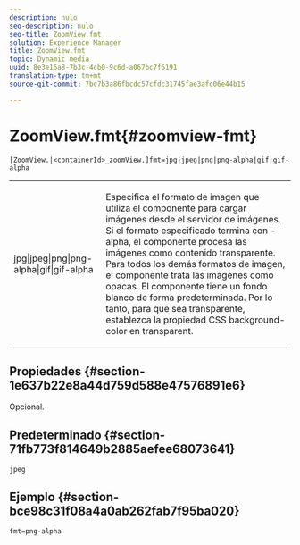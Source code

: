 ```yaml
---
description: nulo
seo-description: nulo
seo-title: ZoomView.fmt
solution: Experience Manager
title: ZoomView.fmt
topic: Dynamic media
uuid: 8e3e16a8-7b3c-4cb0-9c6d-a067bc7f6191
translation-type: tm+mt
source-git-commit: 7bc7b3a86fbcdc57cfdc31745fae3afc06e44b15

---
```



# ZoomView.fmt{#zoomview-fmt}

`[ZoomView.|<containerId>_zoomView.]fmt=jpg|jpeg|png|png-alpha|gif|gif-alpha`

<table id="table_441553CD34C94A58A9D7CBF772DEDDB6"> 
 <tbody> 
  <tr> 
   <td colname="col1"> <p> <span class="codeph"> jpg|jpeg|png|png-alpha|gif|gif-alpha</span> </p> </td> 
   <td colname="col2"> <p> Especifica el formato de imagen que utiliza el componente para cargar imágenes desde el servidor de imágenes. Si el formato especificado termina con <span class="codeph"> -alpha</span>, el componente procesa las imágenes como contenido transparente. Para todos los demás formatos de imagen, el componente trata las imágenes como opacas. El componente tiene un fondo blanco de forma predeterminada. Por lo tanto, para que sea transparente, establezca la propiedad CSS <span class="codeph"> background-color</span> en <span class="codeph"> transparent</span>. </p> </td> 
  </tr> 
 </tbody> 
</table>

## Propiedades {#section-1e637b22e8a44d759d588e47576891e6}

Opcional.

## Predeterminado {#section-71fb773f814649b2885aefee68073641}

`jpeg`

## Ejemplo {#section-bce98c31f08a4a0ab262fab7f95ba020}

`fmt=png-alpha`
